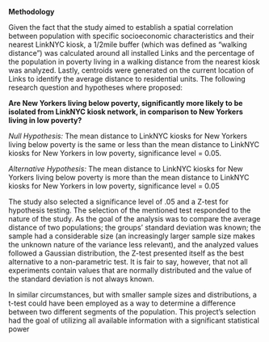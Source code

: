 **Methodology** 

Given the fact that the study aimed to establish a spatial correlation between population with specific socioeconomic characteristics and their nearest LinkNYC kiosk, a 1/2mile buffer (which was defined as “walking distance”) was calculated around all installed Links and the percentage of the population in poverty living in a walking distance from the nearest kiosk was analyzed. Lastly, centroids were generated on the current location of Links to identify the average distance to residential units. The following research question and hypotheses where proposed:

**Are New Yorkers living below poverty, significantly more likely to be isolated from LinkNYC kiosk network, in comparison to New Yorkers living in low poverty?**

*Null Hypothesis:*
The mean distance to LinkNYC kiosks for New Yorkers living below poverty is the same or less than the mean distance to LinkNYC kiosks for New Yorkers in low poverty, significance level = 0.05.

*Alternative Hypothesis:*
The mean distance to LinkNYC kiosks for New Yorkers living below poverty is more than the mean distance to LinkNYC kiosks for New Yorkers in low poverty, significance level = 0.05

The study also selected a significance level of .05 and a Z-test for hypothesis testing. The selection of the mentioned test responded to the nature of the study. As the goal of the analysis was to compare the average distance of two populations; the groups’ standard deviation was known; the sample had a considerable size (an increasingly larger sample size makes the unknown nature of the variance less relevant), and the analyzed values followed a Gaussian distribution, the Z-test presented itself as the best alternative to a non-parametric test. It is fair to say, however, that not all experiments contain values that are normally distributed and the value of the standard deviation is not always known. 

In similar circumstances, but with smaller sample sizes and distributions, a t-test could have been employed as a way to determine a difference between two different segments of the population. This project’s selection had the goal of utilizing all available information with a significant statistical power